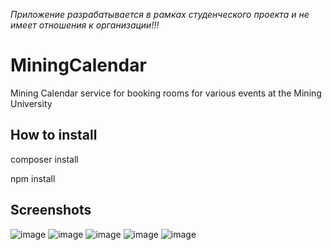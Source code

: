 *Приложение разрабатывается в рамках студенческого проекта и не имеет отношения к организации!!!*
# MiningCalendar
Mining Calendar service for booking rooms for various events at the Mining University

## How to install

composer install

npm install

## Screenshots
![image](https://user-images.githubusercontent.com/81085234/168750455-cb5b9a63-234a-48b5-898c-9dbfb33a05aa.png)
![image](https://user-images.githubusercontent.com/81085234/168750573-27c97ed9-34b9-47e7-a9f8-210cc16cb2f4.png)
![image](https://user-images.githubusercontent.com/81085234/168750626-df2b0a48-1ff7-4049-b1ac-cca86bdd5199.png)
![image](https://user-images.githubusercontent.com/81085234/168750766-a63f0b6e-6dd7-44be-95d5-d3e5d416288c.png)
![image](https://user-images.githubusercontent.com/81085234/168750987-f0f4c768-1ade-4b45-a500-d7d028ff1945.png)
